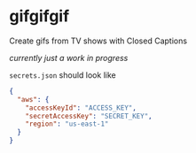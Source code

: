 gifgifgif
=========

Create gifs from TV shows with Closed Captions

_currently just a work in progress_

`secrets.json` should look like

```json
{
  "aws": {
    "accessKeyId": "ACCESS_KEY",
    "secretAccessKey": "SECRET_KEY",
    "region": "us-east-1"
  }
}
```
